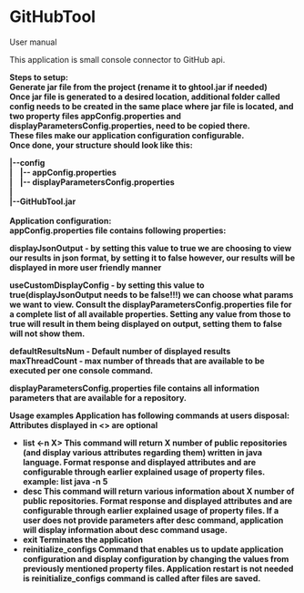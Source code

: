 # GitHubTool

User manual

This application is small console connector to GitHub api.<b>

<b>Steps to setup:</b><br>
Generate jar file from the project (rename it to ghtool.jar if needed)<br>
Once jar file is generated to a desired location, additional folder called config needs to be created in the same place where jar file is located, and two property files appConfig.properties and displayParametersConfig.properties, need to be copied there.<br>
These files make our application configuration configurable.<br>
Once done, your structure should look like this:<br>

|--config<br>
|&nbsp;&nbsp;&nbsp;&nbsp;|-- appConfig.properties<br>
|&nbsp;&nbsp;&nbsp;&nbsp;|-- displayParametersConfig.properties<br>
|<br>
|--GitHubTool.jar<br>
<br>
<b>Application configuration:<b><br>
appConfig.properties file contains following properties:

displayJsonOutput - by setting this value to true we are choosing to view our results in json format, by setting it to false however, 
                    our results will be displayed in more user friendly manner
                    
useCustomDisplayConfig - by setting this value to true(displayJsonOutput needs to be false!!!) we can choose what params we want to view. Consult the displayParametersConfig.properties file for a complete list of all available properties. Setting any value from those to true will result in them being displayed on output, setting them to false will not show them. 

defaultResultsNum - Default number of displayed results
maxThreadCount - max number of threads that are available to be executed per one console command.

displayParametersConfig.properties file contains all information parameters that are available for a repository.

<b>Usage examples</b>
Application has following commands at users disposal:
Attributes displayed in <> are optional

- list <language> <-n X> This command will return X number of public repositories (and display various attributes regarding them) written in java language. Format response and displayed attributes and are configurable through earlier explained usage of property files.
  example: list java -n 5
- desc <id1 id2 id3...idX> This command will return various information about X number of public repositories. Format response and displayed attributes and are configurable through earlier explained usage of property files. If a user does not provide parameters after desc command, application will display information about desc command usage.
- exit Terminates the application
- reinitialize_configs Command that enables us to update application configuration and display configuration by changing the values from previously mentioned property files. Application restart is not needed is reinitialize_configs command is called after files are saved.
 
 
 


